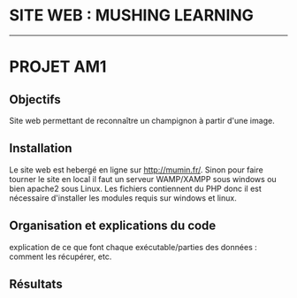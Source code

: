# SITE WEB : MUSHING LEARNING
***
# PROJET AM1

## Objectifs
Site web permettant de reconnaître un champignon à partir d'une image.

## Installation 
Le site web est hebergé en ligne sur http://mumin.fr/. Sinon pour faire tourner le site en local il faut un serveur WAMP/XAMPP sous windows ou bien apache2 sous Linux.
Les fichiers contiennent du PHP donc il est nécessaire d'installer les modules requis sur windows et linux.

## Organisation et explications du code
explication de ce que font chaque exécutable/parties des données : comment les récupérer, etc.

## Résultats
